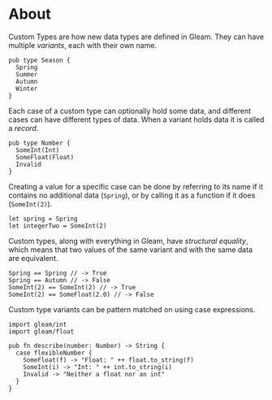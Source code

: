 # About

Custom Types are how new data types are defined in Gleam. They can have multiple _variants_, each with their own name.

```gleam
pub type Season {
  Spring
  Summer
  Autumn
  Winter
}
```

Each case of a custom type can optionally hold some data, and different cases can have different types of data. When a variant holds data it is called a _record_.

```gleam
pub type Number {
  SomeInt(Int)
  SomeFloat(Float)
  Invalid
}
```

Creating a value for a specific case can be done by referring to its name if it contains no additional data (`Spring`), or by calling it as a function if it does (`SomeInt(2)`).

```gleam
let spring = Spring
let integerTwo = SomeInt(2)
```

Custom types, along with everything in Gleam, have _structural equality_, which means that two values of the same variant and with the same data are equivalent.

```gleam
Spring == Spring // -> True
Spring == Autumn // -> False
SomeInt(2) == SomeInt(2) // -> True
SomeInt(2) == SomeFloat(2.0) // -> False
```

Custom type variants can be pattern matched on using case expressions.

```gleam
import gleam/int
import gleam/float

pub fn describe(number: Number) -> String {
  case flexibleNumber {
    SomeFloat(f) -> "Float: " ++ float.to_string(f)
    SomeInt(i) -> "Int: " ++ int.to_string(i)
    Invalid -> "Neither a float nor an int"
  }
}
```
